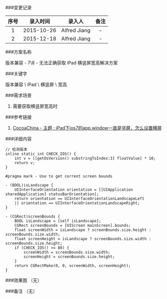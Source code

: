 ###变更记录

| 序号 | 录入时间 | 录入人 | 备注 |
|:--------:|:--------:|:--------:|:--------:|
| 1 | 2015-10-26 | Alfred Jiang | - |
| 2 | 2015-12-18 | Alfred Jiang | - |

###方案名称

版本兼容 - 7\8 - 无法正确获取 iPad 横竖屏宽高解决方案

###关键字

版本兼容 \ iPad \ 横竖屏 \ 宽高

###需求场景

1. 需要获取横竖屏宽高时

###参考链接

1. [CocoaChina - 主题 : iPad下ios7的app.window一直是竖屏，怎么设置横屏](http://www.cocoachina.com/bbs/read.php?tid-281912.html)

###详细内容

	// 检测版本
	inline static int CHECK_IOS() {
		int v = [[getOsVersion() substringToIndex:3] floatValue] * 10;
		return v;
	}

	#pragma mark - Use to get corrent screen bounds

	- (BOOL)isLandscape {
		UIInterfaceOrientation orientation = [[UIApplication sharedApplication] statusBarOrientation];
		return orientation == UIInterfaceOrientationLandscapeLeft
		|| orientation == UIInterfaceOrientationLandscapeRight;
	}

	- (CGRect)screenBounds {
		BOOL isLandscape = [self isLandscape];
		CGRect screenBounds = [UIScreen mainScreen].bounds;
		float screenWidth = isLandscape ? screenBounds.size.height : screenBounds.size.width;
		float screenHeight = isLandscape ? screenBounds.size.width : screenBounds.size.height;
		if (CHECK_IOS() >= 80) {
			screenWidth = screenBounds.size.width;
			screenHeight = screenBounds.size.height;
		}
		return CGRectMake(0, 0, screenWidth, screenHeight);
	}

###效果图
（无）

###备注
（无）
